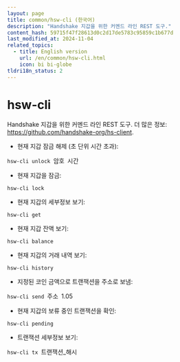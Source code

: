 ```yaml
---
layout: page
title: common/hsw-cli (한국어)
description: "Handshake 지갑을 위한 커멘드 라인 REST 도구."
content_hash: 59715f47f28613d0c2d17de5783c95859c1b677d
last_modified_at: 2024-11-04
related_topics:
  - title: English version
    url: /en/common/hsw-cli.html
    icon: bi bi-globe
tldri18n_status: 2
---
```

# hsw-cli

Handshake 지갑을 위한 커멘드 라인 REST 도구.
더 많은 정보: <https://github.com/handshake-org/hs-client>.

- 현재 지갑 잠금 해제 (초 단위 시간 초과):

`hsw-cli unlock `<span class="tldr-var badge badge-pill bg-dark-lm bg-white-dm text-white-lm text-dark-dm font-weight-bold">암호</span>` `<span class="tldr-var badge badge-pill bg-dark-lm bg-white-dm text-white-lm text-dark-dm font-weight-bold">시간</span>

- 현재 지갑을 잠금:

`hsw-cli lock`

- 현재 지갑의 세부정보 보기:

`hsw-cli get`

- 현재 지갑 잔액 보기:

`hsw-cli balance`

- 현재 지갑의 거래 내역 보기:

`hsw-cli history`

- 지정된 코인 금액으로 트랜잭션을 주소로 보냄:

`hsw-cli send `<span class="tldr-var badge badge-pill bg-dark-lm bg-white-dm text-white-lm text-dark-dm font-weight-bold">주소</span>` `<span class="tldr-var badge badge-pill bg-dark-lm bg-white-dm text-white-lm text-dark-dm font-weight-bold">1.05</span>

- 현재 지갑의 보류 중인 트랜잭션을 확인:

`hsw-cli pending`

- 트랜잭션 세부정보 보기:

`hsw-cli tx `<span class="tldr-var badge badge-pill bg-dark-lm bg-white-dm text-white-lm text-dark-dm font-weight-bold">트랜잭션_해시</span>

